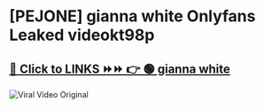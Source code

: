 
 # [PEJONE] gianna white Onlyfans Leaked videokt98p

## <h2><a href="https://clipsfans.com/gianna_white&ref=git">🔗 Click to LINKS ⏩⏩ 👉 🟢 gianna white </a></h2>

<a href="https://clipsfans.com/gianna_white&ref=git" rel="nofollow" data-target="animated-image.originalLink"><img src="https://i.ibb.co.com/xMMVF88/686577567.gif" alt="Viral Video Original" style="max-width: 100%; display: inline-block;" data-target="animated-image.originalImage"></a>

